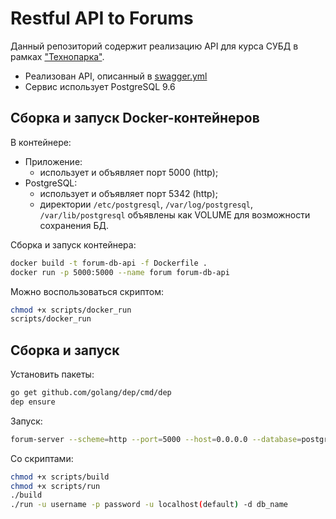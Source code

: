 # Restful API to Forums
Данный репозиторий содержит реализацию API для курса СУБД в рамках ["Технопарка"](https://park.mail.ru/).

* Реализован API, описанный в [swagger.yml](https://tech-db-forum.bozaro.ru/)
* Сервис использует PostgreSQL 9.6

## Сборка и запуск Docker-контейнеров
В контейнере:

 * Приложение:
   * использует и объявляет порт 5000 (http);
 * PostgreSQL:
   * использует и объявляет порт 5342 (http);
   * директории `/etc/postgresql`, `/var/log/postgresql`, `/var/lib/postgresql` объявлены как VOLUME для возможности сохранения БД.

Сборка и запуск контейнера:
```bash
docker build -t forum-db-api -f Dockerfile .
docker run -p 5000:5000 --name forum forum-db-api
```
Можно воспользоваться скриптом:
```bash
chmod +x scripts/docker_run
scripts/docker_run
```

## Сборка и запуск
Установить пакеты:
```bash
go get github.com/golang/dep/cmd/dep
dep ensure
```

Запуск:
```bash
forum-server --scheme=http --port=5000 --host=0.0.0.0 --database=postgres://username:password@host/database_name?sslmode=disable
```

Со скриптами:
```bash
chmod +x scripts/build
chmod +x scripts/run
./build
./run -u username -p password -u localhost(default) -d db_name
```
